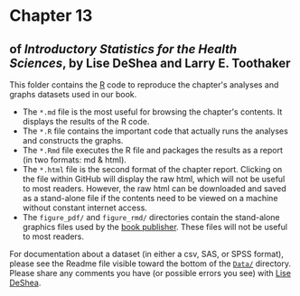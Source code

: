 Chapter 13
================
## of *Introductory Statistics for the Health Sciences*, by Lise DeShea and Larry E. Toothaker

This folder contains the [R](http://www.r-project.org/) code to reproduce the chapter's analyses and graphs datasets used in our book. 

 * The `*.md` file is the most useful for browsing the chapter's contents.  It displays the results of the R code.
 * The `*.R` file contains the important code that actually runs the analyses and constructs the graphs.
 * The `*.Rmd` file executes the R file and packages the results as a report (in two formats: md & html).
 * The `*.html` file is the second format of the chapter report.  Clicking on the file within GitHub will display the raw html, which will not be useful to most readers.  However, the raw html can be downloaded and saved as a stand-alone file if the contents need to be viewed on a machine without constant internet access.
 * The `figure_pdf/` and `figure_rmd/` directories contain the stand-alone graphics files used by the [book publisher](http://www.crcpress.com/browse/category/STA02A).  These files will not be useful to most readers.

For documentation about a dataset (in either a csv, SAS, or SPSS format), please see the Readme file visible toward the bottom of the [`Data/`](https://github.com/OuhscBbmc/DeSheaToothakerIntroStats/blob/master/data) directory.  Please share any comments you have (or possible errors you see) with [Lise DeShea](http://nursing.ouhsc.edu/Research/meet-our-team.cfm).
